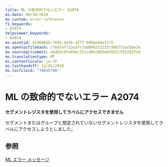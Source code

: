 ```yaml
---
title: ML の致命的でないエラー A2074
ms.date: 08/30/2018
ms.custom: error-reference
f1_keywords:
- A2074
helpviewer_keywords:
- A2074
ms.assetid: d19600d8-785b-4afb-af77-9dbbeb6a1275
ms.openlocfilehash: cf68faff22eafc7ad094252233c90d773ac6be34
ms.sourcegitcommit: a6d63c07ab9ec251c48bc003ab2933cf01263f19
ms.translationtype: MT
ms.contentlocale: ja-JP
ms.lasthandoff: 12/05/2019
ms.locfileid: "74855798"
---
```

# <a name="ml-nonfatal-error-a2074"></a>ML の致命的でないエラー A2074

**セグメントレジスタを使用してラベルにアクセスできません**

セグメントまたはグループと想定されていないセグメントレジスタを使用してラベルにアクセスしようとしました。

## <a name="see-also"></a>参照

[ML エラー メッセージ](../../assembler/masm/ml-error-messages.md)<br/>